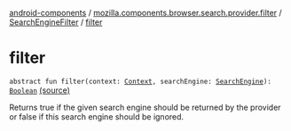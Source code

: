 [android-components](../../index.md) / [mozilla.components.browser.search.provider.filter](../index.md) / [SearchEngineFilter](index.md) / [filter](./filter.md)

# filter

`abstract fun filter(context: `[`Context`](https://developer.android.com/reference/android/content/Context.html)`, searchEngine: `[`SearchEngine`](../../mozilla.components.browser.search/-search-engine/index.md)`): `[`Boolean`](https://kotlinlang.org/api/latest/jvm/stdlib/kotlin/-boolean/index.html) [(source)](https://github.com/mozilla-mobile/android-components/blob/master/components/browser/search/src/main/java/mozilla/components/browser/search/provider/filter/SearchEngineFilter.kt#L19)

Returns true if the given search engine should be returned by the provider or false if this
search engine should be ignored.

